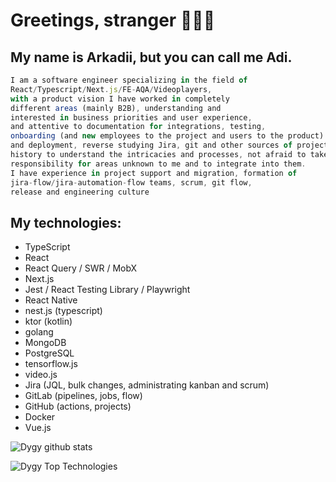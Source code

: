 # Greetings, stranger 🕵🏻‍♂️
## My name is Arkadii, but you can call me Adi.

```typescript
I am a software engineer specializing in the field of 
React/Typescript/Next.js/FE-AQA/Videoplayers, 
with a product vision I have worked in completely 
different areas (mainly B2B), understanding and 
interested in business priorities and user experience, 
and attentive to documentation for integrations, testing, 
onboarding (and new employees to the project and users to the product) 
and deployment, reverse studying Jira, git and other sources of project 
history to understand the intricacies and processes, not afraid to take 
responsibility for areas unknown to me and to integrate into them.
I have experience in project support and migration, formation of 
jira-flow/jira-automation-flow teams, scrum, git flow, 
release and engineering culture
```

## My technologies:
* TypeScript
* React
* React Query / SWR / MobX
* Next.js
* Jest / React Testing Library / Playwright
* React Native
* nest.js (typescript)
* ktor (kotlin)
* golang
* MongoDB
* PostgreSQL
* tensorflow.js
* video.js
* Jira (JQL, bulk changes, administrating kanban and scrum)
* GitLab (pipelines, jobs, flow)
* GitHub (actions, projects)
* Docker
* Vue.js

![Dygy github stats](https://github-readme-stats.vercel.app/api?username=dygy&show_icons=true)

![Dygy Top Technologies](https://github-readme-stats.vercel.app/api/top-langs/?username=dygy&layout=compact)
